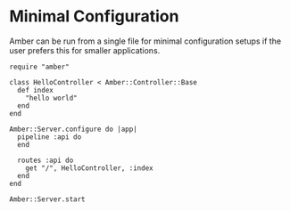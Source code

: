 # Minimal Configuration

Amber can be run from a single file for minimal configuration setups if the user prefers this for smaller applications.

```crystal
require "amber"

class HelloController < Amber::Controller::Base
  def index
    "hello world"
  end
end

Amber::Server.configure do |app|
  pipeline :api do
  end

  routes :api do
    get "/", HelloController, :index
  end
end

Amber::Server.start
```
